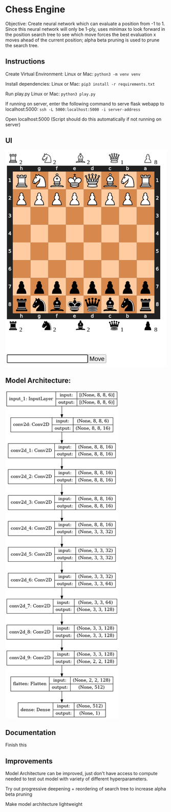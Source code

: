 # Chess Engine

Objective: Create neural network which can evaluate a position from -1 to 1. Since this neural network will only be 1-ply, uses minimax to look forward in the position search tree to see which move forces the best evaluation x moves ahead of the current position; alpha beta pruning is used to prune the search tree. 

## Instructions

Create Virtual Environment:
	Linux or Mac: `python3 -m venv venv`	
		

Install dependencies:
	Linux or Mac: `pip3 install -r requirements.txt`

Run play.py
	Linux or Mac: `python3 play.py`

If running on server, enter the following command to serve flask webapp to localhost:5000: `ssh -L 5000:localhost:5000 -i server-address` 

Open localhost:5000 (Script should do this automatically if not running on server)

## UI

![UI](./assets/GUI.png)

## Model Architecture:

![Model](./assets/model.png)

## Documentation

Finish this

## Improvements

Model Architecture can be improved, just don't have access to compute needed to test out model with variety of different hyperparameters.

Try out progressive deepening + reordering of search tree to increase alpha beta pruning

Make model architecture lightweight
